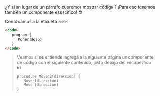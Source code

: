 ¿Y si en lugar de un párrafo queremos mostrar código <i class="fa fa-file-code-o"></i> ? ¡Para eso tenemos también un componente específico! :sunglasses:

Conozcamos a la etiqueta `code`: 

```html
<code>
   program {
      Poner(Rojo)
   }
</code>
```

> Veamos si se entiende: agregá a la siguiente página un componente de código con el siguiente contenido, justo debajo del encabezado `h1`. 
> 
> ```gobstones
> procedure Mover2(direccion) {
>    Mover(direccion)
>    Mover(direccion)
> }
> ```